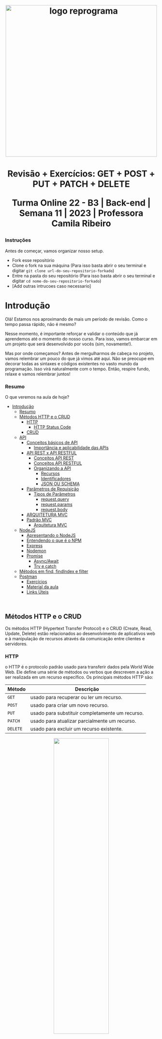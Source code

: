<h1 align="center">
  <img src="assets/reprograma-fundos-claros.png" alt="logo reprograma" width="500">
</h1>

<h1 align="center"> Revisão + Exercícios: GET + POST + PUT + PATCH + DELETE

Turma Online 22 - B3 | Back-end | Semana 11 | 2023 | Professora Camila Ribeiro

### Instruções
Antes de começar, vamos organizar nosso setup.
* Fork esse repositório 
* Clone o fork na sua máquina (Para isso basta abrir o seu terminal e digitar `git clone url-do-seu-repositorio-forkado`)
* Entre na pasta do seu repositório (Para isso basta abrir o seu terminal e digitar `cd nome-do-seu-repositorio-forkado`)
* [Add outras intrucoes caso necessario]

# Introdução
Olá! Estamos nos aproximando de mais um período de revisão. Como o tempo passa rápido, não é mesmo?

Nesse momento, é importante reforçar e validar o conteúdo que já aprendemos até o momento do nosso curso. Para isso, vamos embarcar em um projeto que será desenvolvido por vocês (sim, novamente!).

Mas por onde começamos? Antes de mergulharmos de cabeça no projeto, vamos relembrar um pouco do que já vimos até aqui. Não se preocupe em decorar todas as sintaxes e códigos existentes no vasto mundo da programação. Isso virá naturalmente com o tempo. Então, respire fundo, relaxe e vamos relembrar juntos!

### Resumo
O que veremos na aula de hoje?


- [Introdução](#introdução)
    - [Resumo](#resumo)
  - [Métodos HTTP e o CRUD](#métodos-http-e-o-crud)
    - [HTTP](#http)
      - [HTTP Status Code](#http-status-code)
    - [CRUD](#crud)
  - [API](#api)
    - [Conceitos básicos de API](#conceitos-básicos-de-api)
      - [Importância e aplicabilidade das APIs](#importância-e-aplicabilidade-das-apis)
    - [API REST x API RESTFUL](#api-rest-x-api-restful)
      - [Conceitos API REST](#conceitos-api-rest)
      - [Conceitos API RESTFUL](#conceitos-api-restful)
      - [Organizando a API](#organizando-a-api)
        - [Recursos](#recursos)
        - [Identificadores](#identificadores)
        - [JSON OU SCHEMA](#json-ou-schema)
    - [Parâmetros de Requisição](#parâmetros-de-requisição)
      - [Tipos de Parâmetros](#tipos-de-parâmetros)
        - [request.query](#requestquery)
        - [request.params](#requestparams)
        - [request.body](#requestbody)
    - [ARQUITETURA MVC](#arquitetura-mvc)
    - [Padrão MVC](#padrão-mvc)
      - [Arquitetura MVC](#arquitetura-mvc-1)
  - [NodeJS](#nodejs)
      - [Apresentando o NodeJS](#apresentando-o-nodejs)
      - [Entendendo o que é o NPM](#entendendo-o-que-é-o-npm)
      - [Express](#express)
      - [Nodemon](#nodemon)
    - [Promise](#promise)
      - [Async/Await](#asyncawait)
      - [Try e catch](#try-e-catch)
  - [Métodos em find, findIndex e filter](#métodos-em-find-findindex-e-filter)
  - [Postman](#postman)
    - [Exercícios](#exercícios)
    - [Material da aula](#material-da-aula)
    - [Links Úteis](#links-úteis)


<br>

## Métodos HTTP e o CRUD

Os métodos HTTP (Hypertext Transfer Protocol) e o CRUD (Create, Read, Update, Delete) estão relacionados ao desenvolvimento de aplicativos web e à manipulação de recursos através da comunicação entre clientes e servidores.

### HTTP 

o HTTP é o protocolo padrão usado para transferir dados pela World Wide Web. Ele define uma série de métodos ou verbos que descrevem a ação a ser realizada em um recurso específico. Os principais métodos HTTP são:

| Método |  Descrição|
| --------- | ----------- |
| `GET` | usado para recuperar ou ler um recurso. |
| `POST` | usado para criar um novo recurso. |
| `PUT` | usado para substituir completamente um recurso. |
| `PATCH` | usado para atualizar parcialmente um recurso. |
| `DELETE` | usado para excluir um recurso existente. |

<p align="center">
<img src= "https://github.com/camisarp/Tres-Patas/assets/84551213/223f7a1f-5dd5-4d47-9e66-225661745535" width="60%" height="50%"/>
</p>

#### HTTP Status Code
Os código de status nos permitem saber se a solicitação que fizemos ao servidor foi um sucesso ou uma falha ou algo intermediário.

Eles são divididos em 5 grupos:

| Status |  Descrição|
| --------- | ----------- |
| `1xx` | Informativo: O servidor não concluiu totalmente a solicitação, ainda está pensando e em fase de transição. |
| `2xx` | Bem-sucedido: O servidor concluiu a solicitação com sucesso. |
| `3xx` | Redirecionamentos: este bloqueio é para redirecionamentos, significa que você solicitou um endereço, mas foi enviado para outro lugar. |
| `4xx` | Erros do cliente: há algum erro da sua parte. |
| `5xx` | Erros do servidor: há algum erro no lado do servidor. |

> Para as maes de CATs [Clica aqui 🐱](https://http.cat/)

> Para as maes de DOGs [Clica aqui 🐶](https://httpstatusdogs.com)

### CRUD
O CRUD é um sigla usado para descrever as quatro principais operações básicas que podem ser realizadas em um sistema de gerenciamento de banco de dados ou em um aplicativo que lida com dados persistentes. Essas operações são:

| Sigla | Método | Descrição |
| --- | --- | --- |
| `C` | `Create (Criar)` | criação de um novo recurso ou registro. |
| `R` | `Read  (Ler)` | leitura ou recuperação de um recurso existente ou registro.|
| `U` | `Update (Atualizar)` |  atualização de um recurso existente ou registro.|
| `D` | `Delete (Excluir)` | exclusão de um recurso existente ou registro.|

A relação entre os métodos HTTP e o CRUD é que os métodos HTTP fornecem a estrutura para realizar as operações CRUD em um aplicativo web. Cada método HTTP corresponde a uma ação CRUD específica, permitindo a criação, leitura, atualização e exclusão de recursos em um sistema ou banco de dados.

<p align="center">
<img src= "https://github.com/camisarp/Tres-Patas/assets/84551213/98c31d56-afce-4a1d-be6f-7cb18a106c4a" width="60%" height="50%"/>
</p>

***
## API

### Conceitos básicos de API 
API significa "Interface de Programação de Aplicações" e é uma maneira de diferentes sistemas de software se comunicarem. É como uma caixa de diálogo entre aplicativos, permitindo que eles compartilhem informações e funcionem juntos. As APIs facilitam a integração e a criação de novas funcionalidades sem precisar reinventar a roda.

#### Importância e aplicabilidade das APIs
As APIs são de extrema importância e têm ampla aplicabilidade na indústria de software. Elas permitem a integração de diferentes sistemas e aplicativos, possibilitando o compartilhamento de dados e funcionalidades entre eles. Isso impulsiona a inovação, aumenta a eficiência e a produtividade, facilita a criação de ecossistemas de desenvolvimento e promove a colaboração entre equipes e empresas. As APIs também são fundamentais para o desenvolvimento de aplicativos móveis, serviços em nuvem, integração de sistemas legados e criação de plataformas e ecossistemas de software.

### API REST x API RESTFUL

#### Conceitos API REST 
REST (Representational State Transfer) é um estilo arquitetural para o design de APIs. É baseado em um conjunto de princípios que definem como as solicitações e respostas devem ser feitas entre os sistemas. O REST utiliza os métodos padrão do protocolo HTTP, como GET, POST, PUT e DELETE, para realizar operações em recursos.

#### Conceitos API RESTFUL
Uma API é considerada RESTful quando segue os princípios do REST. Isso significa que ela utiliza os métodos HTTP corretos para cada tipo de operação (GET para recuperar informações, POST para criar novos recursos, PUT para atualizar recursos existentes e DELETE para remover recursos) e também utiliza corretamente os códigos de status HTTP para indicar o resultado de cada solicitação.

#### Organizando a API

##### Recursos
Na API temos uma coleção, por exemplo, em uma API como a da Steam teriamos uma coleção de jogos. Logo "Jogos" é um recurso nessa API.


##### Identificadores
Os recursos disponiveis em uma coleção são identificados pelo ID. No caso de jogos  ode ser o numero de serie. Com pessoas é o CPF e com livros é o ISNB.

##### JSON OU SCHEMA
O Json ou a Schema é a forma de apresentar os dados que estão em transito. Com o  chema as informações que estão indo ate o banco de dados. Aceta: boolean, numero, string, entre outros.

```
{
  "nome": "João",
  "idade": 30,
  "profissao": "engenheiro"
}
```

### Parâmetros de Requisição
Em uma API, os parâmetros de requisição são informações adicionais que podem ser enviadas juntamente com uma solicitação para uma API. Esses parâmetros fornecem dados extras para a API e podem ser usados para personalizar ou filtrar os resultados da solicitação.

#### Tipos de Parâmetros

##### request.query
NÃO faz parte do url e é passado no formato key=value. Esses parâmetros devem
ser definidos pela desenvolvedora da API.
Quando queremos criar filtros para fazer consultas na nossa aplicação, o ideal é
sempre usar o req.query. Quero filtrar por ano? Quero filtrar por cor? Por tipo? Por
diretor? Vamos usar a Query.
```
EX.: GET /musicas/findByArtista?artist=ladyGaga
```
##### request.params
São partes variáveis de um caminho de URI. Eles são tipicamente usados para apontar
para um recurso específico dentro de uma coleção. Um URL pode ter vários
parâmetros de caminho, cada um denotado com chaves { } OU dois pontos . Quando
quero filtrar/deletar/atualizar usando um identificador único (username, cpf, ID)
usamos o req.params;
```
EX.: GET /musicas/:id
```
##### request.body
É usado para enviar dados que serão cadastrados no banco, podem ser combinados
com query ou path params.
```
EX.: { "favorited": true}
```
***
### ARQUITETURA MVC
MVC é um padrão de arquitetura de software, separando sua aplicação em 3 camadas. A camada de interação do usuário(view), a camada de manipulação dos dados(model) e a camada de controle(controller) Já que estamos lidando com um projeto que tem somente backend, não lidaremos com as views, porém lidamos com as rotas(routes).

O MVC nada mais é que uma forma de organizar o nosso código. A separação de responsabilidades na arquitetura MVC traz os seguintes benefícios: a separação de responsabilidades traz benefícios como modularidade, reutilização de código, facilitação da manutenção, testabilidade e escalabilidade, tornando o desenvolvimento e a evolução do sistema mais eficientes e organizados.

### Padrão MVC

| Camada | Descrição |
| --- | --- |
| `View` | `Responsável pela apresentação da interface e coleta de inputs do usuário.` |
| `Controller` | `Coordena a interação entre a view e o model, tomando decisões e direcionando o fluxo do programa.` |
| `Model` | `Manipula os dados e contém a lógica de negócios da aplicação.` |
| `Routes` | `Mapeiam as URLs para as ações correspondentes nos controllers, determinando como as solicitações são tratadas.` |

#### Arquitetura MVC

```
 📁pasta-do-projeto
   |
   |--📁node_modules
   |
   |--📁 src
   |  |
   |  |--📁 controllers
   |  |--📁 models
   |  |--📁 routes
   |  |--📄 index.js
   | 
   |- 📄 server.js
   |- 📄 package.json
   |- 📄 README.md
```
***
## NodeJS

#### Apresentando o NodeJS
Como sabemos o Javascript é uma linguagem que foi criada para a internet, para facilitar a criação de sites dinâmicos e interativo, rodando apenas navegador.

Isso mudou com o desenvolvimento do Node.js, que é um ambiente de execução JavaScript que permite executar aplicações desenvolvidas com a linguagem de forma autônoma, sem depender de um navegador. Com ele, é possível criar praticamente qualquer tipo de aplicações web, desde servidores para sites estáticos e dinâmicos, até APIs e sistemas baseados em microserviços.

#### Entendendo o que é o NPM
O NPM (Node Package Manager) é uma ferramenta usada no desenvolvimento de software com Node.js. Ele ajuda a baixar e gerenciar bibliotecas de código que são úteis para o seu projeto. Com o NPM, você pode facilmente adicionar, atualizar ou remover essas bibliotecas. É uma maneira eficiente de tornar seu trabalho mais rápido e fácil.

#### Express
O Express.js é um Framework rápido e um dos mais utilizados em conjunto com o Node.js, facilitando no desenvolvimento de aplicações back-end e até, em conjunto com sistemas de templates, aplicações full-stack.

<p align="center">
<img src= "https://github.com/camisarp/Tres-Patas/assets/84551213/19fd6872-0ae8-4bb5-9e68-1906a71e3627" width="60%" height="50%"/>
</p>

#### Nodemon
O nodemon é uma biblioteca que ajuda no desenvolvimento de sistemas com o Node. js
reiniciando automaticamente o servidor. Ele fica monitorando a aplicação em Node, e assim que houver qualquer mudança no código, o servidor é reiniciado automaticamente

<p align="center">
<img src= "https://github.com/camisarp/Tres-Patas/assets/84551213/f3ecca93-a92d-4423-a4d0-d78cbee37886" width="60%" height="50%"/>
</p>

***
  
### Promise
A Promise realiza processamentos e tratamentos de eventos ou ações assíncronas. Esse objeto guarda um valor que pode estar disponível agora, no futuro ou nunca. Isso permite o tratamento de eventos ou ações que acontecem de forma assíncrona em casos de sucessos ou falhas.

<p align="center">
<img src= "https://github.com/camisarp/Tres-Patas/assets/84551213/be57543f-fe22-4594-9d3d-81ec798d6b95" width="60%" height="50%"/>
</p>

Ao criar uma Promise, a mesma começa em estado inicial como pendente (pending). Se ela estiver no estado de resolvida (resolved) é porque tudo deu certo, ou seja, a Promise foi criada e processada com sucesso, porém, em casos de falhas, a mesma estará no estado de rejeitada (rejected).
Uma das maneiras de fazer esse tratamento é através das funções then e catch, para sucesso ou falha respectivamente.

<p align="center">
<img src= "https://github.com/camisarp/Tres-Patas/assets/84551213/424acba8-f685-41e3-912e-0e83370f8b5a" width="60%" height="50%"/>
</p>

#### Async/Await
Async/await simplifica a programação assíncrona, facilitando o fluxo de escrita e leitura do código, e sair da bagunça que os Callbacks fazem no nosso código. Assim é possível escrever código que funciona de forma assíncrona, porém é lido e estruturado de forma síncrona. O async/await trabalha com o código baseado em Promises, porém esconde as promessas para que a leitura seja mais fluída e simples de entender.
Definindo uma função como async, podemos utilizar a palavra-chave await antes de qualquer expressão que retorne uma promessa. Dessa forma, a execução da função externa (a função async) será pausada até que a Promise seja resolvida.
Uma função declarada como async significa que o valor de retorno da função será, "por baixo dos panos", uma Promise.

<p align="center">
<img src= "https://github.com/camisarp/Tres-Patas/assets/84551213/bb85a5b6-14a8-4f04-9bcd-e12029fd033e" width="60%" height="50%"/>
</p>

#### Try e catch
O try e catch são usados para tratar erros assíncronos no JavaScript. O try envolve o código assíncrono e o catch captura qualquer erro ocorrido, permitindo tratá-lo de forma controlada. Isso é útil para lidar com exceções em operações demoradas, como chamadas de API.

```
try {
  const result = 10 / 0; // Tentativa de dividir por zero
  console.log(result);
} catch (error) {
  console.log('Ocorreu um erro:', error);
}
```
Nesse exemplo, o bloco de código dentro do try tenta realizar uma operação de divisão por zero, o que resulta em um erro. O catch captura esse erro e exibe uma mensagem de erro no console. Dessa forma, o programa não será interrompido abruptamente e você poderá tratar o erro de maneira adequada.
***
## Métodos em find, findIndex e filter

Os métodos find, findIndex e filter são fundamentais para a manipulação de arrays em JavaScript.

| Método |  Descrição|
| --------- | ----------- |
| `find` | é usado para encontrar o primeiro elemento que satisfaz uma condição, retornando o valor encontrado ou undefined. |
| `findIndex` | retorna o índice do primeiro elemento que atende à condição, ou -1 se nenhum for encontrado. |
| `filter` | cria um novo array com os elementos que satisfazem a condição especificada. |

***
## Postman

O Postman é uma ferramenta que dá suporte à documentação das requisições feitas pela API. Ele possui ambiente para a documentação, execução de testes de APIs e requisições em geral.

<p align="center">
<img src= "https://github.com/camisarp/Tres-Patas/assets/84551213/1f2a51b2-4ca4-4885-8bd0-0b1ff4c560fd" width="60%" height="50%"/>
</p>

***

### Exercícios 
* [Exercicio para sala](https://github.com/mflilian/repo-example/tree/main/exercicios/para-sala)
* [Exercicio para casa](https://github.com/mflilian/repo-example/tree/main/exercicios/para-casa)


***
### Material da aula 

### Links Úteis
- [O que é SSL / TLS e HTTPS?](https://www.hostinger.com.br/tutoriais/o-que-e-ssl-tls-https)
- [Códigos de status de respostas HTTP](https://developer.mozilla.org/pt-BR/docs/Web/HTTP/Status)
- [Entendendo Promises de uma vez por todas](https://medium.com/trainingcenter/entendendo-promises-de-uma-vez-por-todas-32442ec725c2)
- [NodeJs — Async/Await](https://medium.com/balta-io/nodejs-async-await-21ca3636252a)
- [Criando uma API Node em 10 passos com Express.js](https://medium.com/xp-inc/criando-uma-api-node-em-10-passos-com-express-js-52b2d612a8a9)
- [Como organizar e estruturar projetos com node.js](https://medium.com/@stroklabs/como-organizar-e-estruturar-projetos-com-node-js-4845be004899)
- [Trabalhando com JSON](https://developer.mozilla.org/pt-BR/docs/Learn/JavaScript/Objects/JSON)
- [Introdução ao JSON](https://www.json.org/json-pt)
- [O que É npm? Introdução Básica para Iniciantes](https://www.hostinger.com.br/tutoriais/o-que-e-npm)
- [Como converter os dados de uma requisição com o body-parser](https://medium.com/@febatista107/como-converter-os-dados-de-uma-requisi%C3%A7%C3%A3o-com-o-body-parser-2b5b93100f00)
- [Introdução ao gerenciamento de rotas no Node.js com JavaScript](https://learn.microsoft.com/pt-br/training/modules/node-web-routes/)

<br>

<p align="center">
<a>
 <img style="border-radius: 50%;" src="https://user-images.githubusercontent.com/84551213/181837816-99598bea-75fc-4ce9-893e-f90383f972d7.png" width="200px;" alt="Foto de Perfil de Camila Ribeiro"/>
 <br/>
</a>
</p>

<p align="center"> Desenvolvido por <a href="https://www.linkedin.com/in/camila-ribeiro-pinto/" target="_blank"><img src="https://img.shields.io/badge/-Camila_Ribeiro-blue?style=flat-square&logo=Linkedin&logoColor=white&link=https://www.linkedin.com/in/camila-ribeiro-pinto/" target="_blank"></a> </p>

<p align="center">
<img src="https://user-images.githubusercontent.com/84551213/171416454-ab93ab7f-e5a0-4276-81ec-4f5cb79dff31.png" alt="logo da reprograma" border="0" width = "200" /> <p align="center"></p>



